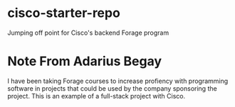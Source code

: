 # cisco-starter-repo
Jumping off point for Cisco's backend Forage program

# Note From Adarius Begay
I have been taking Forage courses to increase profiency with programming software in projects that could be used by the company
sponsoring the project. This is an example of a full-stack project with Cisco.